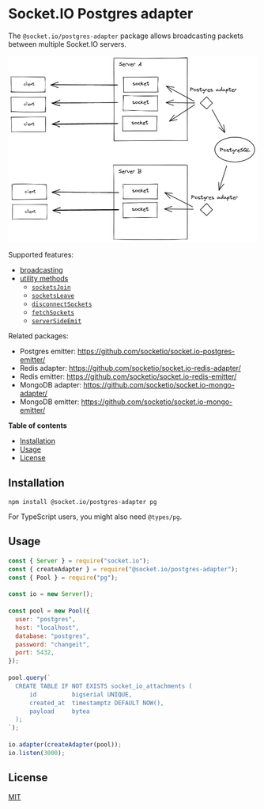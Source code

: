# Socket.IO Postgres adapter

The `@socket.io/postgres-adapter` package allows broadcasting packets between multiple Socket.IO servers.

![Adapter diagram](./assets/adapter.png)

Supported features:

- [broadcasting](https://socket.io/docs/v4/broadcasting-events/)
- [utility methods](https://socket.io/docs/v4/server-instance/#Utility-methods)
  - [`socketsJoin`](https://socket.io/docs/v4/server-instance/#socketsJoin)
  - [`socketsLeave`](https://socket.io/docs/v4/server-instance/#socketsLeave)
  - [`disconnectSockets`](https://socket.io/docs/v4/server-instance/#disconnectSockets)
  - [`fetchSockets`](https://socket.io/docs/v4/server-instance/#fetchSockets)
  - [`serverSideEmit`](https://socket.io/docs/v4/server-instance/#serverSideEmit)

Related packages:

- Postgres emitter: https://github.com/socketio/socket.io-postgres-emitter/
- Redis adapter: https://github.com/socketio/socket.io-redis-adapter/
- Redis emitter: https://github.com/socketio/socket.io-redis-emitter/
- MongoDB adapter: https://github.com/socketio/socket.io-mongo-adapter/
- MongoDB emitter: https://github.com/socketio/socket.io-mongo-emitter/

**Table of contents**

- [Installation](#installation)
- [Usage](#usage)
- [License](#license)

## Installation

```
npm install @socket.io/postgres-adapter pg
```

For TypeScript users, you might also need `@types/pg`.

## Usage

```js
const { Server } = require("socket.io");
const { createAdapter } = require("@socket.io/postgres-adapter");
const { Pool } = require("pg");

const io = new Server();

const pool = new Pool({
  user: "postgres",
  host: "localhost",
  database: "postgres",
  password: "changeit",
  port: 5432,
});

pool.query(`
  CREATE TABLE IF NOT EXISTS socket_io_attachments (
      id          bigserial UNIQUE,
      created_at  timestamptz DEFAULT NOW(),
      payload     bytea
  );
`);

io.adapter(createAdapter(pool));
io.listen(3000);
```

## License

[MIT](LICENSE)
